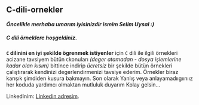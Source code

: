 ## C-dili-ornekler
___Öncelikle merhaba umarım iyisinizdir ismim Selim Uysal  :)___ 
##### C dili örneklere hoşgeldiniz.
**`C` dilinini en iyi şekilde ögrenmek istiyenler** için 
`C` dili ile ilgili örnekleri acizane tavsiyem bütün `C`konuları 
*(deger atamadan -  dosya işlemlerine kadar olan kısım)* bittince indirip _ücretsiz_ bir 
şekilde bütün örnekleri çalıştırarak kendinizi degerlendirmenizi tavsiye ederim. 
Örnekler biraz karışık şimdiden kusura bakmayın. 
Son olarak Yanlış veya anlayamadııgıınıız her koduda yardımcı olmaktan mutluluk duyarım 
Kolay gelsin...

Linkedinim:                                [Linkedin adresim](https://www.linkedin.com/in/selim-uysal-418397242/).














